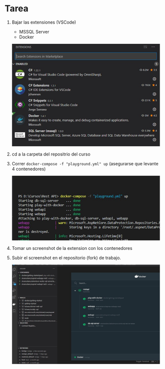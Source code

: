 # Tarea

1. Bajar las extensiones (VSCode) 
    - MSSQL Server 
    - Docker
    
   ![Extensions](https://github.com/Luis512/curso-rest-dotnet-apis/blob/trabajos/entregables/tarea-02/Extensions.jpg?raw=true)
   
2. cd a la carpeta del repositrio del curso
3. Correr `docker-compose -f "playground.yml" up` (asegurarse que levante 4 contenedores)

   ![Docker Command](https://github.com/Luis512/curso-rest-dotnet-apis/blob/trabajos/entregables/tarea-02/DockerCommandScreenshot.jpg?raw=true)

4. Tomar un screenshot de la extension con los contenedores
5. Subir el screenshot en el repositorio (fork) de trabajo.

   ![Docker Containers](https://github.com/Luis512/curso-rest-dotnet-apis/blob/trabajos/entregables/tarea-02/DockerScreenshot.jpg?raw=true)
